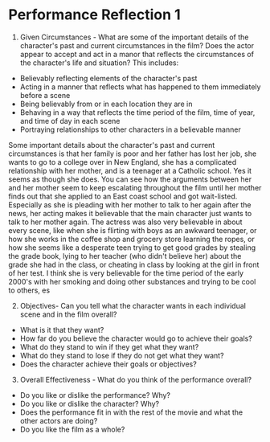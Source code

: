 # Performance Reflection 1
1. Given Circumstances - What are some of the important details of the character's past and current circumstances in the film? Does the actor appear to accept and act in a manor that reflects the circumstances of the character's life and situation? This includes:

-   Believably reflecting elements of the character's past
-   Acting in a manner that reflects what has happened to them immediately before a scene
-   Being believably from or in each location they are in
-   Behaving in a way that reflects the time period of the film, time of year, and time of day in each scene
-   Portraying relationships to other characters in a believable manner

Some important details about the character's past and current circumstances is that her family is poor and her father has lost her job, she wants to go to a college over in New England, she has a complicated relationship with her mother, and is a teenager at a Catholic school. Yes it seems as though she does. You can see how the arguments between her and her mother seem to keep escalating throughout the film until her mother finds out that she applied to an East coast school and got wait-listed. Especially as she is pleading with her mother to talk to her again after the news, her acting makes it believable that the main character just wants to talk to her mother again. The actress was also very believable in about every scene, like when she is flirting with boys as an awkward teenager, or how she works in the coffee shop and grocery store learning the ropes, or how she seems like a desperate teen trying to get good grades by stealing the grade book, lying to her teacher (who didn't believe her) about the grade she had in the class, or cheating in class by looking at the girl in front of her test. I think she is very believable for the time period of the early 2000's with her smoking and doing other substances and trying to be cool to others, es

2. Objectives- Can you tell what the character wants in each individual scene and in the film overall?

-   What is it that they want?
-   How far do you believe the character would go to achieve their goals?
-   What do they stand to win if they get what they want?
-   What do they stand to lose if they do not get what they want?
-   Does the character achieve their goals or objectives?

3. Overall Effectiveness - What do you think of the performance overall?

-   Do you like or dislike the performance? Why?
-   Do you like or dislike the character? Why?
-   Does the performance fit in with the rest of the movie and what the other actors are doing?
-   Do you like the film as a whole?


<!--stackedit_data:
eyJoaXN0b3J5IjpbLTMxNzMwMDkzMywzMDM1NTIxOTQsLTIwOD
g3NDY2MTJdfQ==
-->